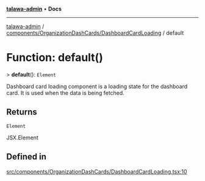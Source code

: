 [**talawa-admin**](../../../../README.md) • **Docs**

***

[talawa-admin](../../../../modules.md) / [components/OrganizationDashCards/DashboardCardLoading](../README.md) / default

# Function: default()

\> **default**(): `Element`

Dashboard card loading component is a loading state for the dashboard card. It is used when the data is being fetched.

## Returns

`Element`

JSX.Element

## Defined in

[src/components/OrganizationDashCards/DashboardCardLoading.tsx:10](https://github.com/PalisadoesFoundation/talawa-admin/blob/6393648179f5fe59037f42564a6a7bc1ca4e7f9d/src/components/OrganizationDashCards/DashboardCardLoading.tsx#L10)
